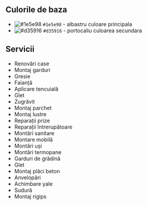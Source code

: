 ## Culorile de baza
- ![#1e5e98](https://placehold.co/15x15/1e5e98/1e5e98.png) `#1e5e98` - albastru culoare principala
- ![#d35916](https://placehold.co/15x15/d35916/d35916.png) `#d35916` - portocaliu culoarea secundara

## Servicii
- Renovări case
- Montaj garduri
- Gresie
- Faianță
- Aplicare tencuială
- Glet
- Zugrăvit
- Montaj parchet
- Montaj lustre
- Reparații prize
- Reparații întrerupătoare
- Montări sanitare
- Montare mobilă
- Montări uși 
- Montări termopane
- Garduri de grădină
- Glet
- Montaj plăci beton
- Anvelopări
- Achimbare yale
- Sudură
- Montaj rigips